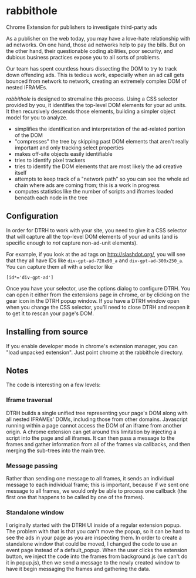 # rabbithole
Chrome Extension for publishers to investigate third-party ads

As a publisher on the web today, you may have a love-hate relationship with ad networks.  On one hand, those ad networks help to pay the bills.  But on the other hand, their questionable coding abilities, poor security, and dubious business practices expose you to all sorts of problems.

Our team has spent countless hours dissecting the DOM to try to track down offending ads.  This is tedious work, especially when an ad call gets bounced from network to network, creating an extremely complex DOM of nested IFRAMEs.

*rabbithole* is designed to stremaline this process.  Using a CSS selector provided by you, it identifies the top-level DOM elements for your ad units.  It then recursively descends those elements, building a simpler object model for you to analyze.

* simplifies the identification and interpretation of the ad-related portion of the DOM
* "compresses" the tree by skipping past DOM elements that aren't really important and only tracking select properties
* makes off-site objects easily identifiable
* tries to identify pixel trackers
* tries to identify the DOM elements that are most likely the ad creative itself
* attempts to keep track of a "network path" so you can see the whole ad chain where ads are coming from; this is a work in progress
* computes statistics like the number of scripts and iframes loaded beneath each node in the tree

## Configuration

In order for DTRH to work with your site, you need to give it a CSS selector that will capture all the top-level DOM elements of your ad units (and is specific enough to *not* capture non-ad-unit elements).

For example, if you look at the ad tags on http://slashdot.org/, you will see that they all have IDs like `div-gpt-ad-728x90_a` and `div-gpt-ad-300x250_a`.  You can capture them all with a selector like

    [id*='div-gpt-ad']
    
Once you have your selector, use the options dialog to configure DTRH.  You can open it either from the extensions page in chrome, or by clicking on the gear icon in the DTRH popup window.  If you have a DTRH window open when you change the CSS selector, you'll need to close DTRH and reopen it to get it to rescan your page's DOM.

## Installing from source

If you enable developer mode in chrome's extension manager, you can "load unpacked extension".  Just point chrome at the rabbithole directory.

## Notes

The code is interesting on a few levels:

### Iframe traversal

DTRH builds a single unified tree representing your page's DOM along with all nested IFRAMEs' DOMs, including those from other domains.  Javascript running within a page cannot access the DOM of an iframe from another origin.  A chrome extension can get around this limitation by injecting a script into the page and all iframes.  It can then pass a message to the frames and gather information from all of the frames via callbacks, and then merging the sub-trees into the main tree.

### Message passing

Rather than sending one message to all frames, it sends an individual message to each individual frame; this is important, because if we sent one message to all frames, we would only be able to process one callback (the first one that happens to be called by one of the frames).

### Standalone window

I originally started with the DTRH UI inside of a regular extension popup.  The problem with that is that you can't move the popup, so it can be hard to see the ads in your page as you are inspecting them.  In order to create a standalone window that could be moved, I changed the code to use an event page instead of a default_popup.  When the user clicks the extension button, we inject the code into the frames from background.js (we can't do it in popup.js), then we send a message to the newly created window to have it begin messaging the frames and gathering the data.

